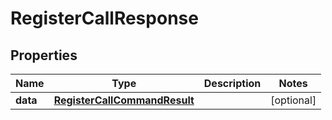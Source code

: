

# RegisterCallResponse


## Properties

Name | Type | Description | Notes
------------ | ------------- | ------------- | -------------
**data** | [**RegisterCallCommandResult**](RegisterCallCommandResult.md) |  |  [optional]




